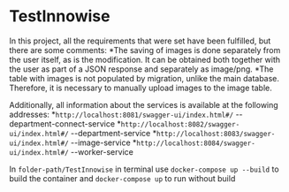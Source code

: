 # TestInnowise


In this project, all the requirements that were set have been fulfilled, but there are some comments:
*The saving of images is done separately from the user itself, as is the modification. It can be obtained both together with the user as part of a JSON response and separately as image/png.
*The table with images is not populated by migration, unlike the main database. Therefore, it is necessary to manually upload images to the image table.

Additionally, all information about the services is available at the following addresses:
*`http://localhost:8081/swagger-ui/index.html#/`  --department-connect-service
*`http://localhost:8082/swagger-ui/index.html#/`  --department-service
*`http://localhost:8083/swagger-ui/index.html#/`  --image-service
*`http://localhost:8084/swagger-ui/index.html#/`  --worker-service



In `folder-path/TestInnowise` in terminal use `docker-compose up --build` to build the container and `docker-compose up` to run without build

